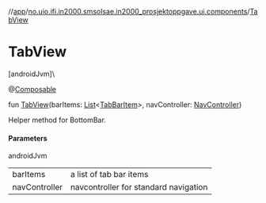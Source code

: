 //[app](../../index.md)/[no.uio.ifi.in2000.smsolsae.in2000_prosjektoppgave.ui.components](index.md)/[TabView](-tab-view.md)

# TabView

[androidJvm]\

@[Composable](https://developer.android.com/reference/kotlin/androidx/compose/runtime/Composable.html)

fun [TabView](-tab-view.md)(barItems: [List](https://kotlinlang.org/api/latest/jvm/stdlib/kotlin.collections/-list/index.html)&lt;[TabBarItem](-tab-bar-item/index.md)&gt;, navController: [NavController](https://developer.android.com/reference/kotlin/androidx/navigation/NavController.html))

Helper method for BottomBar.

#### Parameters

androidJvm

| | |
|---|---|
| barItems | a list of tab bar items |
| navController | navcontroller for standard navigation |

